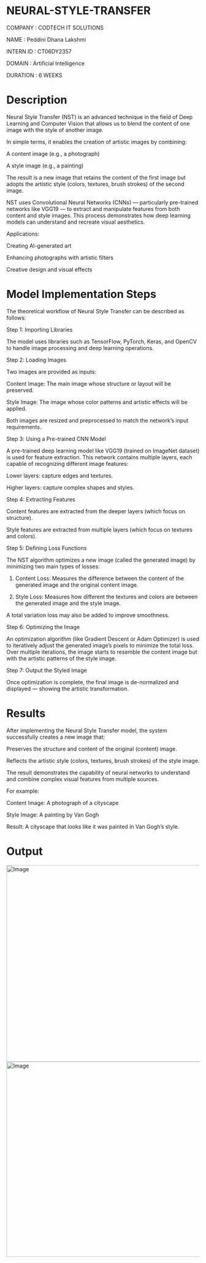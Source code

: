 # NEURAL-STYLE-TRANSFER
COMPANY : CODTECH IT SOLUTIONS

NAME : Peddini Dhana Lakshmi

INTERN ID : CT06DY2357

DOMAIN : Artificial Intelligence

DURATION : 6 WEEKS

# Description

Neural Style Transfer (NST) is an advanced technique in the field of Deep Learning and Computer Vision that allows us to blend the content of one image with the style of another image.

In simple terms, it enables the creation of artistic images by combining:

A content image (e.g., a photograph)

A style image (e.g., a painting)


The result is a new image that retains the content of the first image but adopts the artistic style (colors, textures, brush strokes) of the second image.

NST uses Convolutional Neural Networks (CNNs) — particularly pre-trained networks like VGG19 — to extract and manipulate features from both content and style images.
This process demonstrates how deep learning models can understand and recreate visual aesthetics.

Applications:

Creating AI-generated art

Enhancing photographs with artistic filters

Creative design and visual effects

#  Model Implementation Steps

The theoretical workflow of Neural Style Transfer can be described as follows:

Step 1: Importing Libraries

The model uses libraries such as TensorFlow, PyTorch, Keras, and OpenCV to handle image processing and deep learning operations.

Step 2: Loading Images

Two images are provided as inputs:

Content Image: The main image whose structure or layout will be preserved.

Style Image: The image whose color patterns and artistic effects will be applied.


Both images are resized and preprocessed to match the network’s input requirements.

Step 3: Using a Pre-trained CNN Model

A pre-trained deep learning model like VGG19 (trained on ImageNet dataset) is used for feature extraction.
This network contains multiple layers, each capable of recognizing different image features:

Lower layers: capture edges and textures.

Higher layers: capture complex shapes and styles.


Step 4: Extracting Features

Content features are extracted from the deeper layers (which focus on structure).

Style features are extracted from multiple layers (which focus on textures and colors).


Step 5: Defining Loss Functions

The NST algorithm optimizes a new image (called the generated image) by minimizing two main types of losses:

1. Content Loss: Measures the difference between the content of the generated image and the original content image.


2. Style Loss: Measures how different the textures and colors are between the generated image and the style image.

A total variation loss may also be added to improve smoothness.

Step 6: Optimizing the Image

An optimization algorithm (like Gradient Descent or Adam Optimizer) is used to iteratively adjust the generated image’s pixels to minimize the total loss.
Over multiple iterations, the image starts to resemble the content image but with the artistic patterns of the style image.

Step 7: Output the Styled Image

Once optimization is complete, the final image is de-normalized and displayed — showing the artistic transformation.

# Results

After implementing the Neural Style Transfer model, the system successfully creates a new image that:

Preserves the structure and content of the original (content) image.

Reflects the artistic style (colors, textures, brush strokes) of the style image.


The result demonstrates the capability of neural networks to understand and combine complex visual features from multiple sources.

For example:

Content Image: A photograph of a cityscape

Style Image: A painting by Van Gogh

Result: A cityscape that looks like it was painted in Van Gogh’s style.

# Output 
<img width="526" height="513" alt="Image" src="https://github.com/user-attachments/assets/5065f494-70bc-4a5e-83c8-f96e706f01cf" />

<img width="521" height="509" alt="Image" src="https://github.com/user-attachments/assets/b1dce9d6-f764-4dbf-ac4a-1b6876ebdc3c" />

